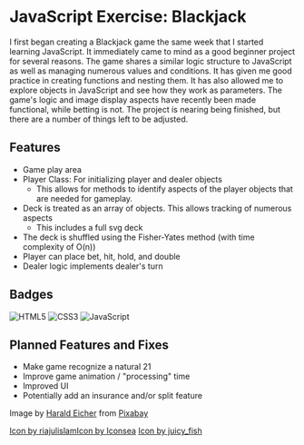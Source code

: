 
# JavaScript Exercise: Blackjack
I first began creating a Blackjack game the same week that I started learning JavaScript. It immediately came to mind as a good beginner project for several reasons. The game shares a similar logic structure to JavaScript as well as managing numerous values and conditions. It has given me good practice in creating functions and nesting them. It has also allowed me to explore objects in JavaScript and see how they work as parameters. The game's logic and image display aspects have recently been made functional, while betting is not. The project is nearing being finished, but there are a number of things left to be adjusted. 


## Features
- Game play area
- Player Class: For initializing player and dealer objects
	- This allows for methods to identify aspects of the player objects that are needed for gameplay.
-	Deck is treated as an array of objects. This allows tracking of numerous aspects
	- This includes a full svg deck
- The deck is shuffled using the Fisher-Yates method (with time complexity of O(n))
- Player can place bet, hit, hold, and double
- Dealer logic implements dealer's turn

## Badges
![HTML5](https://img.shields.io/badge/html5-%23E34F26.svg?style=for-the-badge&logo=html5&logoColor=white)
![CSS3](https://img.shields.io/badge/css3-%231572B6.svg?style=for-the-badge&logo=css3&logoColor=white)
![JavaScript](https://shields.io/badge/JavaScript-F7DF1E?logo=JavaScript&logoColor=000&style=flat-square)
## Planned Features and Fixes  
- Make game recognize a natural 21 
- Improve game animation / "processing" time 
- Improved UI
- Potentially add an insurance and/or split feature 

Image by <a href="https://pixabay.com/users/teacherbingo-18391860/?utm_source=link-attribution&utm_medium=referral&utm_campaign=image&utm_content=7155166">Harald Eicher</a> from <a href="https://pixabay.com//?utm_source=link-attribution&utm_medium=referral&utm_campaign=image&utm_content=7155166">Pixabay</a>

<a href="https://www.freepik.com/icon/heart-card_10798411#fromView=resource_detail&position=15">Icon by riajulislam</a><a href="https://www.freepik.com/icon/poker-chip_11155392#fromView=search&page=1&position=92&uuid=14b66ee6-480a-40ff-bd42-72963f81f7af">Icon by Iconsea</a>
<a href="https://www.freepik.com/icon/capital_4333393#fromView=search&page=1&position=34&uuid=3fb99b42-66fc-436a-b895-4f81d711196f">Icon by juicy_fish</a>
